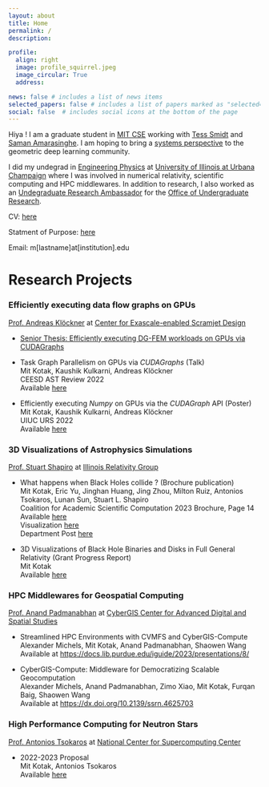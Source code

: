 ```yaml
---
layout: about
title: Home
permalink: /
description:

profile:
  align: right
  image: profile_squirrel.jpeg
  image_circular: True
  address:

news: false # includes a list of news items
selected_papers: false # includes a list of papers marked as "selected={true}"
social: false  # includes social icons at the bottom of the page
---
```



Hiya ! I am a graduate student in [MIT CSE](https://cse.mit.edu) working with [Tess Smidt](https://blondegeek.github.io) and [Saman Amarasinghe](https://people.csail.mit.edu/saman/). I am hoping to bring a [systems perspective](https://www.usenix.org/system/files/1311_05-08_mickens.pdf) to the geometric deep learning community.

I did my undegrad in [Engineering Physics](http://catalog.illinois.edu/archivedacademiccatalogs/2020-2021/undergraduate/engineering/engineering-physics-bs/#degreerequirementstext) at [University of Illinois at Urbana Champaign](https://illinois.edu) where I was involved in numerical relativity, scientific computing and HPC middlewares. In addition to research, I also worked as an [Undegraduate Research Ambassador](https://forms.illinois.edu/sec/1027002580) for the [Office of Undergraduate Research](https://www.undergradresearch.illinois.edu).


CV: <a href="https://mitkotak.github.io/assets/pdf/Mit_CV.pdf" target="_blank">here</a>

Statment of Purpose: <a href="https://mitkotak.github.io/assets/pdf/SOP/SOP_General.pdf" target="_blank">here</a> 

Email: m[lastname]at[institution].edu

# Research Projects

### Efficiently executing data flow graphs on GPUs 
[Prof.  Andreas Klöckner](https://andreask.cs.illinois.edu/aboutme/) at [Center for Exascale-enabled Scramjet Design](https://ceesd.illinois.edu)

- [Senior Thesis: Efficiently executing DG-FEM workloads on GPUs via CUDAGraphs](https://mitkotak.github.io/assets/pdf/cudagraph_thesis_v3.pdf)

- Task Graph Parallelism on GPUs via *CUDAGraphs* (Talk) \
  Mit Kotak, Kaushik Kulkarni, Andreas Klöckner \
  CEESD AST Review 2022 \
  Available [here](https://mitkotak.github.io/assets/pdf/CEESD_Review_2022.pdf)

- Efficiently executing *Numpy* on GPUs via the *CUDAGraph* API (Poster) \
  Mit Kotak, Kaushik Kulkarni, Andreas Klöckner \
  UIUC URS 2022 \
  Available [here](https://mitkotak.github.io/assets/pdf/cudagraph_poster.pdf)

### 3D Visualizations of Astrophysics Simulations
[Prof. Stuart Shapiro](https://physics.illinois.edu/people/directory/profile/slshapir) at [Illinois Relativity Group]((http://research.physics.illinois.edu/CTA/IRG/movies.html))

- What happens when Black Holes collide ? (Brochure publication) \
  Mit Kotak, Eric Yu, Jinghan Huang, Jing Zhou, Milton Ruiz, Antonios Tsokaros, Lunan Sun, Stuart L. Shapiro \
  Coalition for Academic Scientific Computation 2023 Brochure, Page 14 \
  Available [here](https://casc.org/researchpub/brochures/) \
  Visualization [here](https://www.ideals.illinois.edu/items/123589) \
  Department Post [here](https://icasu.illinois.edu/news/Mit-Kotak-visualization)

- 3D Visualizations of Black Hole Binaries and Disks in Full General Relativity (Grant Progress Report) \
  Mit Kotak \
  Available [here](https://mitkotak.github.io/assets/pdf/RSG_Report.pdf)

### HPC Middlewares for Geospatial Computing
[Prof. Anand Padmanabhan](https://ggis.illinois.edu/directory/profile/apadmana) at [CyberGIS Center for Advanced Digital and Spatial Studies](http://cybergis.illinois.edu/)

- Streamlined HPC Environments with CVMFS and CyberGIS-Compute \
Alexander Michels, Mit Kotak, Anand Padmanabhan, Shaowen Wang \
Available at https://docs.lib.purdue.edu/iguide/2023/presentations/8/

- CyberGIS-Compute: Middleware for Democratizing Scalable Geocomputation \
Alexander Michels, Anand Padmanabhan, Zimo Xiao, Mit Kotak, Furqan Baig, Shaowen Wang \
Available at https://dx.doi.org/10.2139/ssrn.4625703


### High Performance Computing for Neutron Stars
[Prof. Antonios Tsokaros](https://physics.illinois.edu/people/directory/profile/tsokaros) at [National Center for Supercomputing Center](https://www.ncsa.illinois.edu)

- 2022-2023 Proposal \
  Mit Kotak, Antonios Tsokaros \
  Available [here](https://mitkotak.github.io/assets/pdf/Mit_Kotak_SPIN_Research_Plan_2022.pdf)
